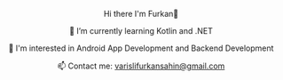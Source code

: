 <p align="center">Hi there I'm Furkan👋</p>                                                     
<p align="center"> 🌱 I’m currently learning Kotlin and .NET</p>
<p align="center"> 🤔 I'm interested in Android App Development and Backend Development </p>
<p align="center"> 📫 Contact me: <a href="mailto:varislifurkansahin@gmail.com">varislifurkansahin@gmail.com</a>
</p>

<!--
**Niferyus/Niferyus** is a ✨ _special_ ✨ repository because its `README.md` (this file) appears on your GitHub profile.

Here are some ideas to get you started:

- 🔭 I’m currently working on ...
- 🌱 I’m currently learning ...
- 👯 I’m looking to collaborate on ...
- 🤔 I’m looking for help with ...
- 💬 Ask me about ...
- 📫 How to reach me: ...
- 😄 Pronouns: ...
- ⚡ Fun fact: ...
-->
